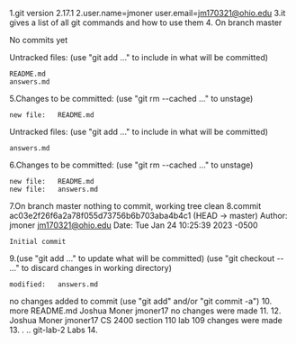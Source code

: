 1.git version 2.17.1
2.user.name=jmoner
  user.email=jm170321@ohio.edu
3.it gives a list of all git commands and how to use them
4. On branch master

   No commits yet

   Untracked files:
  (use "git add <file>..." to include in what will be committed)

	README.md
	answers.md
5.Changes to be committed:
  (use "git rm --cached <file>..." to unstage)

	new file:   README.md

  Untracked files:
  (use "git add <file>..." to include in what will be committed)

	answers.md
6.Changes to be committed:
  (use "git rm --cached <file>..." to unstage)

	new file:   README.md
	new file:   answers.md
7.On branch master
  nothing to commit, working tree clean
8.commit ac03e2f26f6a2a78f055d73756b6b703aba4b4c1 (HEAD -> master)
  Author: jmoner <jm170321@ohio.edu>
  Date:   Tue Jan 24 10:25:39 2023 -0500

    Initial commit
9.(use "git add <file>..." to update what will be committed)
  (use "git checkout -- <file>..." to discard changes in working directory)

	modified:   answers.md

  no changes added to commit (use "git add" and/or "git commit -a")
10. more README.md
    Joshua Moner
   jmoner17
   no changes were made
11. 
12. Joshua Moner
    jmoner17
    CS 2400
    section 110 lab 109
    changes were made
13. .  ..  git-lab-2  Labs
14. 







